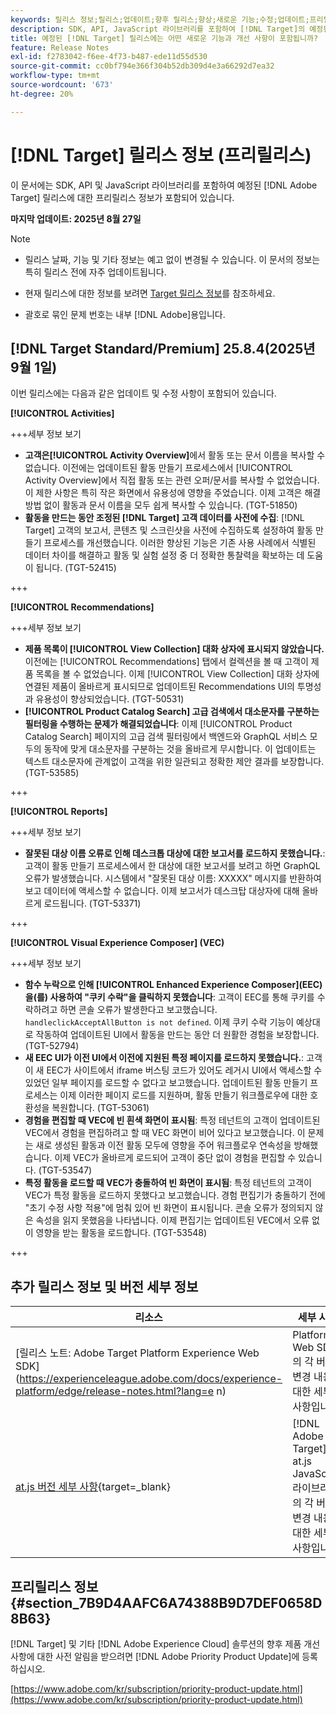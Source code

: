 ```yaml
---
keywords: 릴리스 정보;릴리스;업데이트;향후 릴리스;향상;새로운 기능;수정;업데이트;프리릴리스;조기 액세스
description: SDK, API, JavaScript 라이브러리를 포함하여 [!DNL Target]의 예정된 릴리스에 포함된 새로운 기능 및 개선, 수정 사항에 대해 알아봅니다.
title: 예정된 [!DNL Target] 릴리스에는 어떤 새로운 기능과 개선 사항이 포함됩니까?
feature: Release Notes
exl-id: f2783042-f6ee-4f73-b487-ede11d55d530
source-git-commit: cc0bf794e366f304b52db309d4e3a66292d7ea32
workflow-type: tm+mt
source-wordcount: '673'
ht-degree: 20%

---
```


# [!DNL Target] 릴리스 정보 (프리릴리스)

이 문서에는 SDK, API 및 JavaScript 라이브러리를 포함하여 예정된 [!DNL Adobe Target] 릴리스에 대한 프리릴리스 정보가 포함되어 있습니다.

**마지막 업데이트: 2025년 8월 27일**

>[!NOTE]
>
>* 릴리스 날짜, 기능 및 기타 정보는 예고 없이 변경될 수 있습니다. 이 문서의 정보는 특히 릴리스 전에 자주 업데이트됩니다.
>
>* 현재 릴리스에 대한 정보를 보려면 [Target 릴리스 정보](release-notes.md)를 참조하세요.
>
>* 괄호로 묶인 문제 번호는 내부 [!DNL Adobe]용입니다.

## [!DNL Target Standard/Premium] 25.8.4(2025년 9월 1일)

이번 릴리스에는 다음과 같은 업데이트 및 수정 사항이 포함되어 있습니다.

**[!UICONTROL Activities]**

+++세부 정보 보기
* **고객은[!UICONTROL Activity Overview]**&#x200B;에서 활동 또는 문서 이름을 복사할 수 없습니다. 이전에는 업데이트된 활동 만들기 프로세스에서 [!UICONTROL Activity Overview]에서 직접 활동 또는 관련 오퍼/문서를 복사할 수 없었습니다. 이 제한 사항은 특히 작은 화면에서 유용성에 영향을 주었습니다. 이제 고객은 해결 방법 없이 활동과 문서 이름을 모두 쉽게 복사할 수 있습니다. (TGT-51850)
* **활동을 만드는 동안 조정된 [!DNL Target] 고객 데이터를 사전에 수집**: [!DNL Target] 고객의 보고서, 콘텐츠 및 스크린샷을 사전에 수집하도록 설정하여 활동 만들기 프로세스를 개선했습니다. 이러한 향상된 기능은 기존 사용 사례에서 식별된 데이터 차이를 해결하고 활동 및 실험 설정 중 더 정확한 통찰력을 확보하는 데 도움이 됩니다. (TGT-52415)

+++

**[!UICONTROL Recommendations]**

+++세부 정보 보기
* **제품 목록이 [!UICONTROL View Collection] 대화 상자에 표시되지 않았습니다.** 이전에는 [!UICONTROL Recommendations] 탭에서 컬렉션을 볼 때 고객이 제품 목록을 볼 수 없었습니다. 이제 [!UICONTROL View Collection] 대화 상자에 연결된 제품이 올바르게 표시되므로 업데이트된 Recommendations UI의 투명성과 유용성이 향상되었습니다. (TGT-50531)
* **[!UICONTROL Product Catalog Search] 고급 검색에서 대소문자를 구분하는 필터링을 수행하는 문제가 해결되었습니다**: 이제 [!UICONTROL Product Catalog Search] 페이지의 고급 검색 필터링에서 백엔드와 GraphQL 서비스 모두의 동작에 맞게 대소문자를 구분하는 것을 올바르게 무시합니다. 이 업데이트는 텍스트 대소문자에 관계없이 고객을 위한 일관되고 정확한 제안 결과를 보장합니다. (TGT-53585)

+++

**[!UICONTROL Reports]**

+++세부 정보 보기
* **잘못된 대상 이름 오류로 인해 데스크톱 대상에 대한 보고서를 로드하지 못했습니다.**: 고객이 활동 만들기 프로세스에서 한 대상에 대한 보고서를 보려고 하면 GraphQL 오류가 발생했습니다. 시스템에서 &quot;잘못된 대상 이름: XXXXX&quot; 메시지를 반환하여 보고 데이터에 액세스할 수 없습니다. 이제 보고서가 데스크탑 대상자에 대해 올바르게 로드됩니다. (TGT-53371)

+++

**[!UICONTROL Visual Experience Composer] (VEC)**

+++세부 정보 보기
* **함수 누락으로 인해 [!UICONTROL Enhanced Experience Composer]&#x200B;(EEC)을(를) 사용하여 &quot;쿠키 수락&quot;을 클릭하지 못했습니다**: 고객이 EEC를 통해 쿠키를 수락하려고 하면 콘솔 오류가 발생한다고 보고했습니다. `handleclickAcceptAllButton is not defined`. 이제 쿠키 수락 기능이 예상대로 작동하여 업데이트된 UI에서 활동을 만드는 동안 더 원활한 경험을 보장합니다. (TGT-52794)
* **새 EEC UI가 이전 UI에서 이전에 지원된 특정 페이지를 로드하지 못했습니다.**: 고객이 새 EEC가 사이트에서 iframe 버스팅 코드가 있어도 레거시 UI에서 액세스할 수 있었던 일부 페이지를 로드할 수 없다고 보고했습니다. 업데이트된 활동 만들기 프로세스는 이제 이러한 페이지 로드를 지원하며, 활동 만들기 워크플로우에 대한 호환성을 복원합니다. (TGT-53061)
* **경험을 편집할 때 VEC에 빈 흰색 화면이 표시됨**: 특정 테넌트의 고객이 업데이트된 VEC에서 경험을 편집하려고 할 때 VEC 화면이 비어 있다고 보고했습니다. 이 문제는 새로 생성된 활동과 이전 활동 모두에 영향을 주어 워크플로우 연속성을 방해했습니다. 이제 VEC가 올바르게 로드되어 고객이 중단 없이 경험을 편집할 수 있습니다. (TGT-53547)
* **특정 활동을 로드할 때 VEC가 충돌하여 빈 화면이 표시됨**: 특정 테넌트의 고객이 VEC가 특정 활동을 로드하지 못했다고 보고했습니다. 경험 편집기가 충돌하기 전에 &quot;초기 수정 사항 적용&quot;에 멈춰 있어 빈 화면이 표시됩니다. 콘솔 오류가 정의되지 않은 속성을 읽지 못했음을 나타냅니다. 이제 편집기는 업데이트된 VEC에서 오류 없이 영향을 받는 활동을 로드합니다. (TGT-53548)

+++

## 추가 릴리스 정보 및 버전 세부 정보

| 리소스 | 세부 사항 |
|--- |--- |
| [릴리스 노트: Adobe Target Platform Experience Web SDK]&#x200B;(https://experienceleague.adobe.com/docs/experience-platform/edge/release-notes.html?lang=e n) | Platform Web SDK의 각 버전 변경 내용에 대한 세부 사항입니다. |
| [at.js 버전 세부 사항](https://experienceleague.adobe.com/docs/target-dev/developer/client-side/at-js-implementation/target-atjs-versions.html){target=_blank} | [!DNL Adobe Target] at.js JavaScript 라이브러리의 각 버전 변경 내용에 대한 세부 사항입니다. |

## 프리릴리스 정보 {#section_7B9D4AAFC6A74388B9D7DEF0658D8B63}

[!DNL Target] 및 기타 [!DNL Adobe Experience Cloud] 솔루션의 향후 제품 개선 사항에 대한 사전 알림을 받으려면 [!DNL Adobe Priority Product Update]에 등록하십시오.

[https://www.adobe.com/kr/subscription/priority-product-update.html](https://www.adobe.com/kr/subscription/priority-product-update.html)
